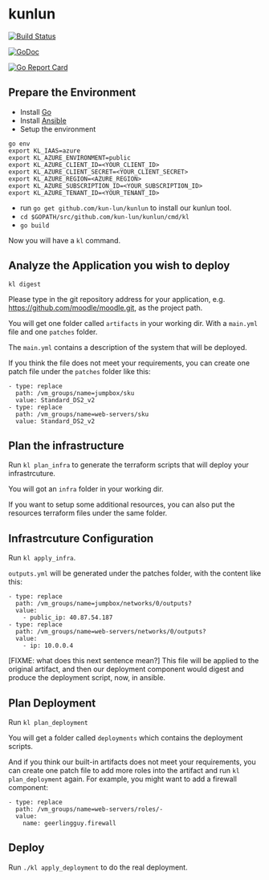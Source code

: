 # kunlun

[![Build Status](https://xplaceholderci.gugagaga.fun/buildStatus/icon?job=kun-lun/kunlun/draft)](https://xplaceholderci.gugagaga.fun/job/kun-lun/job/kunlun/job/draft/)

[![GoDoc](https://godoc.org/github.com/kun-lun/kunlun?status.svg)](https://godoc.org/github.com/kun-lun/kunlun)

[![Go Report Card](https://goreportcard.com/badge/kun-lun/kunlun)](https://goreportcard.com/report/kun-lun/kunlun)

## Prepare the Environment

  * Install [Go](https://golang.org/doc/install)
  * Install [Ansible](https://docs.ansible.com/ansible/latest/installation_guide/intro_installation.html)
  * Setup the environment
```
go env
export KL_IAAS=azure
export KL_AZURE_ENVIRONMENT=public
export KL_AZURE_CLIENT_ID=<YOUR_CLIENT_ID>
export KL_AZURE_CLIENT_SECRET=<YOUR_CLIENT_SECRET>
export KL_AZURE_REGION=<AZURE_REGION>
export KL_AZURE_SUBSCRIPTION_ID=<YOUR_SUBSCRIPTION_ID>
export KL_AZURE_TENANT_ID=<YOUR_TENANT_ID>
```
  * run `go get github.com/kun-lun/kunlun` to install our kunlun tool.
  * `cd $GOPATH/src/github.com/kun-lun/kunlun/cmd/kl`
  * `go build`

Now you will have a `kl` command.

## Analyze the Application you wish to deploy

```kl digest```

Please type in the git repository address for your application, e.g. https://github.com/moodle/moodle.git, as the project path.

You will get one folder called `artifacts` in your working dir. With a `main.yml` file and one `patches` folder.

The `main.yml` contains a description of the system that will be deployed.
 
If you think the file does not meet your requirements, you can create one patch file under the `patches` folder like this:

```
- type: replace
  path: /vm_groups/name=jumpbox/sku
  value: Standard_DS2_v2
- type: replace
  path: /vm_groups/name=web-servers/sku
  value: Standard_DS2_v2
 ```

## Plan the infrastructure

Run `kl plan_infra` to generate the terraform scripts that will deploy your infrastrcuture.

You will got an `infra` folder in your working dir.

If you want to setup some additional resources, you can also put the resources terraform files under the same folder.
 
## Infrastrcuture Configuration

Run `kl apply_infra`.

`outputs.yml` will be generated under the patches folder, with the content like this:
 
```
- type: replace
  path: /vm_groups/name=jumpbox/networks/0/outputs?
  value:
    - public_ip: 40.87.54.187
- type: replace
  path: /vm_groups/name=web-servers/networks/0/outputs?
  value:
    - ip: 10.0.0.4
 ```

[FIXME: what does this next sentence mean?]
This file will be applied to the original artifact, 
and then our deployment component would digest and produce the deployment script, now, in ansible.
 
## Plan Deployment
 
Run `kl plan_deployment`

You will get a folder called `deployments` which contains the deployment scripts.

And if you think our built-in artifacts does not meet your requirements, 
you can create one patch file to add more roles into the artifact and run 
`kl plan_deployment` again. For example, you might want to add a firewall component:

```
- type: replace
  path: /vm_groups/name=web-servers/roles/-
  value:
    name: geerlingguy.firewall
```

## Deploy

Run `./kl apply_deployment` to do the real deployment.


